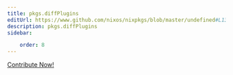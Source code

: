 ```yaml
---
title: pkgs.diffPlugins
editUrl: https://www.github.com/nixos/nixpkgs/blob/master/undefined#L13C17
description: pkgs.diffPlugins
sidebar:

    order: 8
---
```


<a href="https://www.github.com/nixos/nixpkgs/blob/master/undefined#L13C17">Contribute Now!</a>



